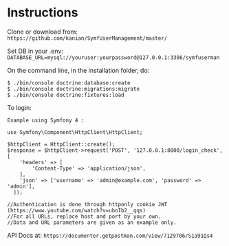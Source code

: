 # Instructions

Clone or download from:
```https://github.com/kanian/SymfUserManagement/master/ ```

Set DB in your .env:
```DATABASE_URL=mysql://youruser:yourpassword@127.0.0.1:3306/symfuserman```

On the command line, in the installation folder, do:
```$ composer install
$ ./bin/console doctrine:database:create
$ ./bin/console doctrine:migrations:migrate
$ ./bin/console doctrine:fixtures:load
```
To login:
```
Example using Symfony 4 :

use Symfony\Component\HttpClient\HttpClient;

$httpClient = HttpClient::create();
$response = $httpClient->request('POST', '127.0.0.1:8000/login_check',  [
    'headers' => [
        'Content-Type' => 'application/json',
    ],
    'json' => ['username' => 'admin@example.com', 'password' => 'admin'],
  ]);

//Authentication is done through httponly cookie JWT (https://www.youtube.com/watch?v=uboIb2__qqs)
//For all URLs, replace host and port by your own.
//Data and URL parameters are given as an example only.
```

API Docs at:
```https://documenter.getpostman.com/view/7129706/S1a91Qs4```